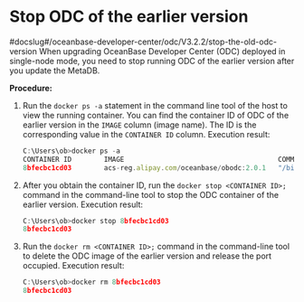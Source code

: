 Stop ODC of the earlier version 
====================================================
#docslug#/oceanbase-developer-center/odc/V3.2.2/stop-the-old-odc-version
When upgrading OceanBase Developer Center (ODC) deployed in single-node mode, you need to stop running ODC of the earlier version after you update the MetaDB. 

**Procedure:** 

1. Run the `docker ps -a` statement in the command line tool of the host to view the running container. You can find the container ID of ODC of the earlier version in the `IMAGE` column (image name). The ID is the corresponding value in the `CONTAINER ID` column. Execution result:

   ```javascript
   C:\Users\ob>docker ps -a
   CONTAINER ID        IMAGE                                      COMMAND                  CREATED             STATUS              PORTS                                      NAMES
   8bfecbc1cd03        acs-reg.alipay.com/oceanbase/obodc:2.0.1   "/bin/sh -c '/usr/bi..."   13 days ago         Up 13 days          80/tcp, 8080/tcp, 0.0.0.0:8989->8989/tcp   obodc
   ```

   

2. After you obtain the container ID, run the `docker stop <CONTAINER ID>;` command in the command-line tool to stop the ODC container of the earlier version. Execution result:

   ```javascript
   C:\Users\ob>docker stop 8bfecbc1cd03
   8bfecbc1cd03
   ```

   

3. Run the `docker rm <CONTAINER ID>;` command in the command-line tool to delete the ODC image of the earlier version and release the port occupied. Execution result:

   ```javascript
   C:\Users\ob>docker rm 8bfecbc1cd03
   8bfecbc1cd03
   ```

   



